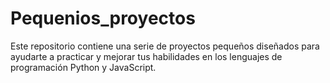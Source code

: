 # Pequenios_proyectos
Este repositorio contiene una serie de proyectos pequeños diseñados para ayudarte a practicar y mejorar tus habilidades en los lenguajes de programación Python y JavaScript.
